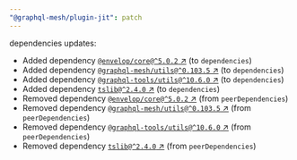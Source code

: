```yaml
---
"@graphql-mesh/plugin-jit": patch
---
```

dependencies updates:
  - Added dependency [`@envelop/core@^5.0.2` ↗︎](https://www.npmjs.com/package/@envelop/core/v/5.0.2) (to `dependencies`)
  - Added dependency [`@graphql-mesh/utils@^0.103.5` ↗︎](https://www.npmjs.com/package/@graphql-mesh/utils/v/0.103.5) (to `dependencies`)
  - Added dependency [`@graphql-tools/utils@^10.6.0` ↗︎](https://www.npmjs.com/package/@graphql-tools/utils/v/10.6.0) (to `dependencies`)
  - Added dependency [`tslib@^2.4.0` ↗︎](https://www.npmjs.com/package/tslib/v/2.4.0) (to `dependencies`)
  - Removed dependency [`@envelop/core@^5.0.2` ↗︎](https://www.npmjs.com/package/@envelop/core/v/5.0.2) (from `peerDependencies`)
  - Removed dependency [`@graphql-mesh/utils@^0.103.5` ↗︎](https://www.npmjs.com/package/@graphql-mesh/utils/v/0.103.5) (from `peerDependencies`)
  - Removed dependency [`@graphql-tools/utils@^10.6.0` ↗︎](https://www.npmjs.com/package/@graphql-tools/utils/v/10.6.0) (from `peerDependencies`)
  - Removed dependency [`tslib@^2.4.0` ↗︎](https://www.npmjs.com/package/tslib/v/2.4.0) (from `peerDependencies`)

